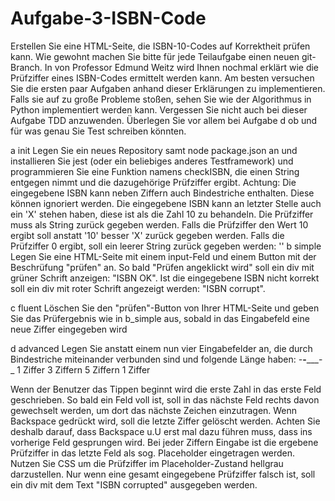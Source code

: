# Aufgabe-3-ISBN-Code

Erstellen Sie eine HTML-Seite, die ISBN-10-Codes auf Korrektheit prüfen kann. Wie gewohnt machen Sie bitte für jede Teilaufgabe einen neuen git-Branch. In
von Professor Edmund Weitz wird Ihnen nochmal erklärt wie die Prüfziffer eines ISBN-Codes ermittelt werden kann. Am besten versuchen Sie die ersten paar Aufgaben anhand dieser Erklärungen zu implementieren. Falls sie auf zu große Probleme stoßen, sehen Sie
wie der Algorithmus in Python implementiert werden kann. Vergessen Sie nicht auch bei dieser Aufgabe TDD anzuwenden. Überlegen Sie vor allem bei Aufgabe d ob und für was genau Sie Test schreiben könnten.

a init
Legen Sie ein neues Repository samt node package.json an und installieren Sie jest (oder ein beliebiges anderes Testframework) und programmieren Sie eine Funktion namens checkISBN, die einen String entgegen nimmt und die dazugehörige Prüfziffer ergibt.
Achtung:
Die eingegebene ISBN kann neben Ziffern auch Bindestriche enthalten. Diese können ignoriert werden.
Die eingegebene ISBN kann an letzter Stelle auch ein 'X' stehen haben, diese ist als die Zahl 10 zu behandeln.
Die Prüfziffer muss als String zurück gegeben werden. Falls die Prüfziffer den Wert 10 ergibt soll anstatt '10' besser 'X' zurück gegeben werden.
Falls die Prüfziffer 0 ergibt, soll ein leerer String zurück gegeben werden: ''
b simple
Legen Sie eine HTML-Seite mit einem input-Feld und einem Button mit der Beschrüfung "prüfen" an. So bald "Prüfen angeklickt wird" soll ein div mit grüner Schrift anzeigen: "ISBN OK". Ist die eingegebene ISBN nicht korrekt soll ein div mit roter Schrift angezeigt werden: "ISBN corrupt".

c fluent
Löschen Sie den "prüfen"-Button von Ihrer HTML-Seite und geben Sie das Prüfergebnis wie in b_simple aus, sobald in das Eingabefeld eine neue Ziffer eingegeben wird

d advanced
Legen Sie anstatt einem nun vier Eingabefelder an, die durch Bindestriche miteinander verbunden sind und folgende Länge haben:
_-___-_____-_
1 Ziffer
3 Ziffern
5 Ziffern
1 Ziffer

Wenn der Benutzer das Tippen beginnt wird die erste Zahl in das erste Feld geschrieben. So bald ein Feld voll ist, soll in das nächste Feld rechts davon gewechselt werden, um dort das nächste Zeichen einzutragen. Wenn Backspace gedrückt wird, soll die letzte Ziffer gelöscht werden. Achten Sie deshalb darauf, dass Backspace u.U erst mal dazu führen muss, dass ins vorherige Feld gesprungen wird.
Bei jeder Ziffern Eingabe ist die ergebene Prüfziffer in das letzte Feld als sog. Placeholder eingetragen werden. Nutzen Sie CSS um die Prüfziffer im Placeholder-Zustand hellgrau darzustellen.
Nur wenn eine gesamt eingegebene Prüfziffer falsch ist, soll ein div mit dem Text "ISBN corrupted" ausgegeben werden.
